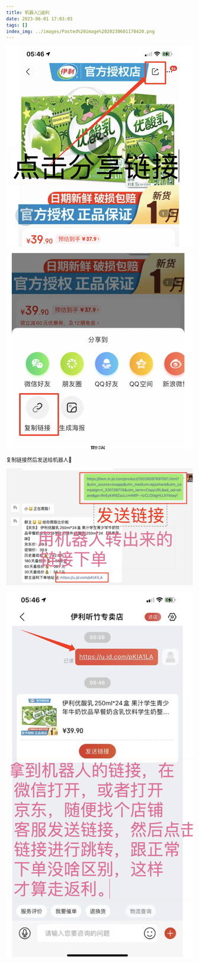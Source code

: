 ```yaml
---
title: 机器人🤖返利
date: 2023-06-01 17:03:03
tags: []
index_img: ../images/Pasted%20image%2020230601170420.png
---
```


![](../images/image_14pVVs5t0z.png)

![](../images/image_lYIz_n4B1A.png)

复制链接然后发送给机器人🤖️

![](../images/image_IQbY5egbDG.png)

![](../images/image_4V7yRqBOn-.png)
